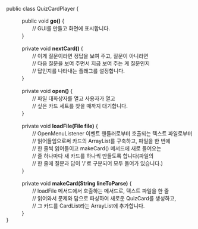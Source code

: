 public class QuizCardPlayer {  

　　　public void **go()** {  
　　　　　// GUI를 만들고 화면에 표시합니다.  
　　　}  

　　　private void **nextCard()** {  
　　　　　// 이게 질문이라면 정답을 보여 주고, 질문이 아니라면  
　　　　　// 다음 질문을 보여 주면서 지금 보여 주는 게 질문인지  
　　　　　// 답인지를 나타내는 플래그를 설정합니다.  
　　　}  

　　　private void **open()** {  
　　　　　// 파일 대화상자를 열고 사용자가 열고  
　　　　　// 싶은 카드 세트를 찾을 때까지 대기합니다.  
　　　}  

　　　private void **loadFile(File file)** {  
　　　　　// OpenMenuListener 이벤트 핸들러로부터 호출되는 텍스트 파일로부터  
　　　　　// 읽어들임으로써 카드의 ArrayList를 구축하고, 파일을 한 번에  
　　　　　// 한 줄씩 읽어들이고 makeCard() 메서드에 새로 들어오는  
　　　　　// 줄 하나마다 새 카드를 하나씩 만들도록 합니다(파일의  
　　　　　// 한  줄에 질문과 답이 '/'로 구분되어 모두 들어가 있습니다.)  
　　　}  

　　　private void **makeCard(String lineToParse)** {  
　　　　　// loadFile 메서드에서 호출하는 메서드로, 텍스트 파일을 한 줄  
　　　　　// 읽어와서 문제와 답으로 파싱하여 새로운 QuizCard를 생성하고,  
　　　　　// 그 카드를 CardList라는 ArrayList에 추가합니다.  
　　　}  
}